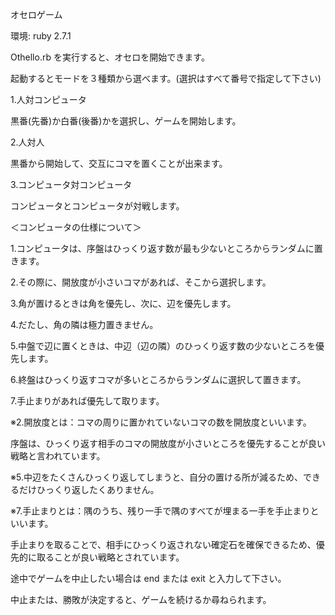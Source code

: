 オセロゲーム

環境: ruby 2.7.1


Othello.rb を実行すると、オセロを開始できます。

起動するとモードを３種類から選べます。(選択はすべて番号で指定して下さい)

1.人対コンピュータ

  黒番(先番)か白番(後番)かを選択し、ゲームを開始します。

2.人対人

  黒番から開始して、交互にコマを置くことが出来ます。

3.コンピュータ対コンピュータ

  コンピュータとコンピュータが対戦します。


＜コンピュータの仕様について＞

1.コンピュータは、序盤はひっくり返す数が最も少ないところからランダムに置きます。

2.その際に、開放度が小さいコマがあれば、そこから選択します。

3.角が置けるときは角を優先し、次に、辺を優先します。

4.だたし、角の隣は極力置きません。

5.中盤で辺に置くときは、中辺（辺の隣）のひっくり返す数の少ないところを優先します。

6.終盤はひっくり返すコマが多いところからランダムに選択して置きます。

7.手止まりがあれば優先して取ります。



※2.開放度とは：コマの周りに置かれていないコマの数を開放度といいます。

序盤は、ひっくり返す相手のコマの開放度が小さいところを優先することが良い戦略と言われています。

※5.中辺をたくさんひっくり返してしまうと、自分の置ける所が減るため、できるだけひっくり返したくありません。

※7.手止まりとは：隅のうち、残り一手で隅のすべてが埋まる一手を手止まりといいます。

手止まりを取ることで、相手にひっくり返されない確定石を確保できるため、優先的に取ることが良い戦略とされています。


途中でゲームを中止したい場合は end または exit と入力して下さい。

中止または、勝敗が決定すると、ゲームを続けるか尋ねられます。
